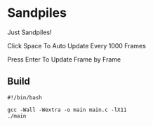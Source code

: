 # Sandpiles

Just Sandpiles!

Click Space To Auto Update Every 1000 Frames

Press Enter To Update Frame by Frame

## Build
```
#!/bin/bash

gcc -Wall -Wextra -o main main.c -lX11
./main
```
